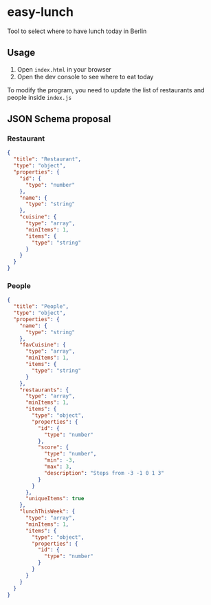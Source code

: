 # easy-lunch

Tool to select where to have lunch today in Berlin

## Usage

1. Open `index.html` in your browser
2. Open the dev console to see where to eat today

To modify the program, you need to update the list of restaurants and people inside `index.js`

## JSON Schema proposal

### Restaurant

```json
{
  "title": "Restaurant",
  "type": "object",
  "properties": {
    "id": {
      "type": "number"
    },
    "name": {
      "type": "string"
    },
    "cuisine": {
      "type": "array",
      "minItems": 1,
      "items": {
        "type": "string"
      }
    }
  }
}
```

### People

```json
{
  "title": "People",
  "type": "object",
  "properties": {
    "name": {
      "type": "string"
    },
    "favCuisine": {
      "type": "array",
      "minItems": 1,
      "items": {
        "type": "string"
      }
    },
    "restaurants": {
      "type": "array",
      "minItems": 1,
      "items": {
        "type": "object",
        "properties": {
          "id": {
            "type": "number"
          },
          "score": {
            "type": "number",
            "min": -3,
            "max": 3,
            "description": "Steps from -3 -1 0 1 3"
          }
        }
      },
      "uniqueItems": true
    },
    "lunchThisWeek": {
      "type": "array",
      "minItems": 1,
      "items": {
        "type": "object",
        "properties": {
          "id": {
            "type": "number"
          }
        }
      }
    }
  }
}
```
